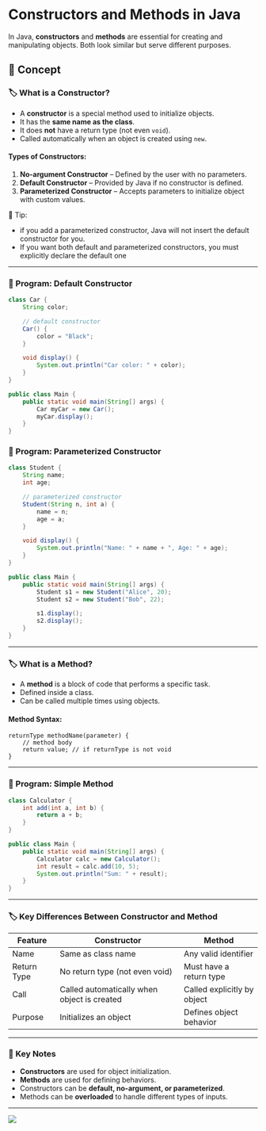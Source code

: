 # Constructors and Methods in Java

In Java, **constructors** and **methods** are essential for creating and manipulating objects. Both look similar but serve different purposes.

## 📘 Concept

### 🏷️ What is a Constructor?

* A **constructor** is a special method used to initialize objects.
* It has the **same name as the class**.
* It does **not** have a return type (not even `void`).
* Called automatically when an object is created using `new`.

#### Types of Constructors:

1. **No-argument Constructor** – Defined by the user with no parameters.
2. **Default Constructor** – Provided by Java if no constructor is defined.
3. **Parameterized Constructor** – Accepts parameters to initialize object with custom values.

🔑 Tip:
- if you add a parameterized constructor, Java will not insert the default constructor for you.
- If you want both default and parameterized constructors, you must explicitly declare the default one

---

### 📝 Program: Default Constructor

```java
class Car {
    String color;

    // default constructor
    Car() {
        color = "Black";
    }

    void display() {
        System.out.println("Car color: " + color);
    }
}
```
```java
public class Main {
    public static void main(String[] args) {
        Car myCar = new Car();
        myCar.display();
    }
}
```

### 📝 Program: Parameterized Constructor

```java
class Student {
    String name;
    int age;

    // parameterized constructor
    Student(String n, int a) {
        name = n;
        age = a;
    }

    void display() {
        System.out.println("Name: " + name + ", Age: " + age);
    }
}
```
```java
public class Main {
    public static void main(String[] args) {
        Student s1 = new Student("Alice", 20);
        Student s2 = new Student("Bob", 22);

        s1.display();
        s2.display();
    }
}
```

---

### 🏷️ What is a Method?

* A **method** is a block of code that performs a specific task.
* Defined inside a class.
* Can be called multiple times using objects.

#### Method Syntax:

```
returnType methodName(parameter) {
    // method body
    return value; // if returnType is not void
}
```
---

### 📝 Program: Simple Method

```java
class Calculator {
    int add(int a, int b) {
        return a + b;
    }
}
```
```java
public class Main {
    public static void main(String[] args) {
        Calculator calc = new Calculator();
        int result = calc.add(10, 5);
        System.out.println("Sum: " + result);
    }
}
```
---

### 🏷️ Key Differences Between Constructor and Method

| Feature     | Constructor                                 | Method                      |
| ----------- | ------------------------------------------- | --------------------------- |
| Name        | Same as class name                          | Any valid identifier        |
| Return Type | No return type (not even void)              | Must have a return type     |
| Call        | Called automatically when object is created | Called explicitly by object |
| Purpose     | Initializes an object                       | Defines object behavior     |

---

### 📌 Key Notes

- **Constructors** are used for object initialization.
- **Methods** are used for defining behaviors.
- Constructors can be **default, no-argument, or parameterized**.
- Methods can be **overloaded** to handle different types of inputs.

---

[![](https://img.shields.io/badge/Go_Back-🔙-d6cadd?style=for-the-badge&labelColor=d6cadd)](../../../../../../course-docs/TABLE_CONTENT_README.md)